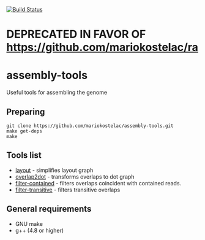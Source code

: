 [![Build Status](https://travis-ci.org/mariokostelac/assembly-tools.svg?branch=master)](https://travis-ci.org/mariokostelac/assembly-tools)
# DEPRECATED IN FAVOR OF https://github.com/mariokostelac/ra
# assembly-tools
Useful tools for assembling the genome

## Preparing
```
git clone https://github.com/mariokostelac/assembly-tools.git
make get-deps
make
```

## Tools list
- [layout](src/layout/README.md) - simplifies layout graph
- [overlap2dot](help/overlap2dot.md) - transforms overlaps to dot graph
- [filter-contained](help/filter-contained.md) - filters overlaps
  coincident with contained reads.
- [filter-transitive](help/filter-transitive.md) - filters transitive overlaps

## General requirements
- GNU make
- g++ (4.8 or higher)
